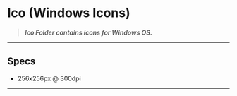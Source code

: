 # Ico (Windows Icons)

> ***Ico Folder contains icons for Windows OS.***

---

## Specs

- 256x256px @ 300dpi

---

